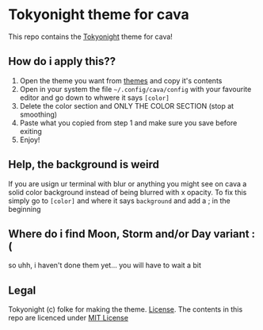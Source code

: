 # Tokyonight theme for cava
This repo contains the [Tokyonight](https://github.com/folke/tokyonight.nvim) theme for cava!

## How do i apply this??
1. Open the theme you want from [themes](themes) and copy it's contents
2. Open in your system the file ```~/.config/cava/config``` with your favourite editor and go down to whwere it says ```[color]```
3. Delete the color section and ONLY THE COLOR SECTION (stop at smoothing)
4. Paste what you copied from step 1 and make sure you save before exiting
5. Enjoy!

## Help, the background is weird
If you are usign ur terminal with blur or anything you might see on cava a solid color background instead of being blurred with x opacity.
To fix this simply go to ```[color]``` and where it says ```background``` and add a ; in the beginning 

## Where do i find Moon, Storm and/or Day variant :(
so uhh, i haven't done them yet... you will have to wait a bit

## Legal
Tokyonight (c) folke for making the theme. [License](Tokyonight_LICENSE).
The contents in this repo are licenced under [MIT License](LICENSE)
